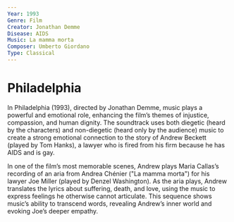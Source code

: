 ```yaml
---
Year: 1993
Genre: Film
Creator: Jonathan Demme
Disease: AIDS
Music: La mamma morta
Composer: Umberto Giordano
Type: Classical
---
```


# Philadelphia

In Philadelphia (1993), directed by Jonathan Demme, music plays a powerful and emotional role, enhancing the film’s themes of injustice, compassion, and human dignity. The soundtrack uses both diegetic (heard by the characters) and non-diegetic (heard only by the audience) music to create a strong emotional connection to the story of Andrew Beckett (played by Tom Hanks), a lawyer who is fired from his firm because he has AIDS and is gay.

In one of the film’s most memorable scenes, Andrew plays Maria Callas’s recording of an aria from Andrea Chénier ("La mamma morta") for his lawyer Joe Miller (played by Denzel Washington). As the aria plays, Andrew translates the lyrics about suffering, death, and love, using the music to express feelings he otherwise cannot articulate. This sequence shows music’s ability to transcend words, revealing Andrew’s inner world and evoking Joe’s deeper empathy.
